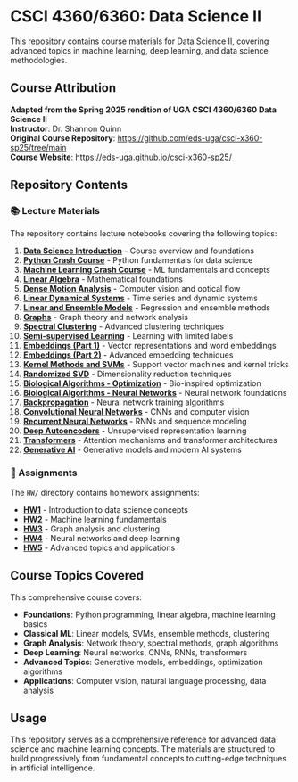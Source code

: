 # CSCI 4360/6360: Data Science II

This repository contains course materials for Data Science II, covering advanced topics in machine learning, deep learning, and data science methodologies.

## Course Attribution

**Adapted from the Spring 2025 rendition of UGA CSCI 4360/6360 Data Science II**  
**Instructor**: Dr. Shannon Quinn  
**Original Course Repository**: https://github.com/eds-uga/csci-x360-sp25/tree/main  
**Course Website**: https://eds-uga.github.io/csci-x360-sp25/

## Repository Contents

### 📚 Lecture Materials

The repository contains lecture notebooks covering the following topics:

1. **[Data Science Introduction](01_DataScienceIntro.pdf)** - Course overview and foundations
2. **[Python Crash Course](notebook/02_PythonCrashCourse.ipynb)** - Python fundamentals for data science
3. **[Machine Learning Crash Course](notebook/03_MachineLearningCrashCourse.ipynb)** - ML fundamentals and concepts
4. **[Linear Algebra](04_LinearAlgebra.md)** - Mathematical foundations
5. **[Dense Motion Analysis](notebook/05_DenseMotionAnalysis.ipynb)** - Computer vision and optical flow
6. **[Linear Dynamical Systems](notebook/06_LinearDynamicalSystems.ipynb)** - Time series and dynamic systems
7. **[Linear and Ensemble Models](notebook/07_LinearAndEnsembleModels.ipynb)** - Regression and ensemble methods
8. **[Graphs](notebook/08_Graphs.ipynb)** - Graph theory and network analysis
9. **[Spectral Clustering](notebook/09_SpectralClustering.ipynb)** - Advanced clustering techniques
10. **[Semi-supervised Learning](notebook/10_Semi-supervisedLearning.ipynb)** - Learning with limited labels
11. **[Embeddings (Part 1)](notebook/11_Embeddings_1.ipynb)** - Vector representations and word embeddings
12. **[Embeddings (Part 2)](notebook/12_Embeddings_2.ipynb)** - Advanced embedding techniques
13. **[Kernel Methods and SVMs](notebook/14_KernelMethodsAndSVMs.ipynb)** - Support vector machines and kernel tricks
14. **[Randomized SVD](notebook/15_RandomizedSVD.ipynb)** - Dimensionality reduction techniques
15. **[Biological Algorithms - Optimization](notebook/16_BiologicalAlgorithms_1_Optimization.ipynb)** - Bio-inspired optimization
16. **[Biological Algorithms - Neural Networks](notebook/17_BiologicalAlgorithms_2_NeuralNetworks.ipynb)** - Neural network foundations
17. **[Backpropagation](notebook/18_Backpropagation.ipynb)** - Neural network training algorithms
18. **[Convolutional Neural Networks](notebook/19_ConvolutionalNeuralNetworks.ipynb)** - CNNs and computer vision
19. **[Recurrent Neural Networks](notebook/20_RecurrentNeuralNetworks.ipynb)** - RNNs and sequence modeling
20. **[Deep Autoencoders](notebook/21_DeepAutoencoders.ipynb)** - Unsupervised representation learning
21. **[Transformers](notebook/22_Transformers.ipynb)** - Attention mechanisms and transformer architectures
22. **[Generative AI](notebook/23_GenerativeAI.ipynb)** - Generative models and modern AI systems

### 📝 Assignments

The `HW/` directory contains homework assignments:

- **[HW1](HW/HW1/HW1.ipynb)** - Introduction to data science concepts
- **[HW2](HW/HW2/HW2.ipynb)** - Machine learning fundamentals
- **[HW3](HW/HW3/HW3.ipynb)** - Graph analysis and clustering
- **[HW4](HW/HW4/HW4.ipynb)** - Neural networks and deep learning
- **[HW5](HW/HW5/HW5.ipynb)** - Advanced topics and applications

## Course Topics Covered

This comprehensive course covers:

- **Foundations**: Python programming, linear algebra, machine learning basics
- **Classical ML**: Linear models, SVMs, ensemble methods, clustering
- **Graph Analysis**: Network theory, spectral methods, graph algorithms
- **Deep Learning**: Neural networks, CNNs, RNNs, transformers
- **Advanced Topics**: Generative models, embeddings, optimization algorithms
- **Applications**: Computer vision, natural language processing, data analysis

## Usage

This repository serves as a comprehensive reference for advanced data science and machine learning concepts. The materials are structured to build progressively from fundamental concepts to cutting-edge techniques in artificial intelligence.